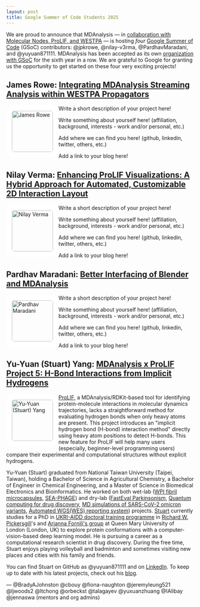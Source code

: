 ```yaml
---
layout: post
title: Google Summer of Code Students 2025
---
```


We are proud to announce that MDAnalysis — in [collaboration with Molecular Nodes, ProLIF, and WESTPA](https://github.com/MDAnalysis/mdanalysis/wiki/GSoC-2025-Project-Ideas#collaborations) — 
is hosting _four_ [Google Summer of Code][gsoc] (GSoC) contributors: @jpkrowe, @nilay-v3rma, @PardhavMaradani, and @yuyuan871111. MDAnalysis has been accepted as its own [organization with GSoC][mda-gsoc] 
for the sixth year in a row. We are grateful to Google for granting us the opportunity to get started on these four very exciting projects!

## James Rowe: [Integrating MDAnalysis Streaming Analysis within WESTPA Propagators](https://summerofcode.withgoogle.com/programs/2025/projects/SvFaSgr5)

<img
src="Picture Here"
title="James Rowe" alt="James Rowe"
style="float: left; width: 110px; height: 110px; border-radius: 20px; border: 15px solid white" />

Write a short description of your project here!

Write something about yourself here! (affiliation, background, interests - work and/or personal, etc.)

Add where we can find you here! (github, linkedin, twitter, others, etc.)

Add a link to your blog here!

## Nilay Verma: [Enhancing ProLIF Visualizations: A Hybrid Approach for Automated, Customizable 2D Interaction Layout](https://summerofcode.withgoogle.com/programs/2025/projects/XWsglxQM)

<img
src="Picture Here"
title="Nilay Verma" alt="Nilay Verma"
style="float: left; width: 110px; height: 110px; border-radius: 20px; border: 15px solid white" />

Write a short description of your project here!

Write something about yourself here! (affiliation, background, interests - work and/or personal, etc.)

Add where we can find you here! (github, linkedin, twitter, others, etc.)

Add a link to your blog here!

## Pardhav Maradani: [Better Interfacing of Blender and MDAnalysis](https://summerofcode.withgoogle.com/programs/2025/projects/9BR8jbvV)

<img
src="Picture Here"
title="Pardhav Maradani" alt="Pardhav Maradani"
style="float: left; width: 110px; height: 110px; border-radius: 20px; border: 15px solid white" />

Write a short description of your project here!

Write something about yourself here! (affiliation, background, interests - work and/or personal, etc.)

Add where we can find you here! (github, linkedin, twitter, others, etc.)

Add a link to your blog here!

## Yu-Yuan (Stuart) Yang: [MDAnalysis x ProLIF Project 5: H-Bond Interactions from Implicit Hydrogens](https://summerofcode.withgoogle.com/programs/2025/projects/5Otkx8vp)

<img
src="https://avatars.githubusercontent.com/yuyuan871111"
title="Yu-Yuan (Stuart) Yang" alt="Yu-Yuan (Stuart) Yang"
style="float: left; width: 110px; height: 110px; border-radius: 20px; border: 15px solid white" />

[ProLIF](https://github.com/chemosim-lab/ProLIF), a MDAnalysis/RDKit-based tool for identifying protein-molecule interactions in molecular dynamics trajectories, lacks a straightforward method for evaluating hydrogen bonds when only heavy atoms are present. This project introduces an "implicit hydrogen bond (H-bond) interaction method" directly using heavy atom positions to detect H-bonds. This new feature for ProLIF will help many users (especially, beginner-level programming users) compare their experimental and computational structures without explicit hydrogens.

Yu-Yuan (Stuart) graduated from National Taiwan University (Taipei, Taiwan), holding a Bachelor of Science in Agricultural Chemistry, a Bachelor of Engineer in Chemical Engineering, and a Master of Science in Biomedical Electronics and Bioinformatics. He worked on both wet-lab ([WPI fibril microcapsules](https://doi.org/10.1016/j.jtice.2024.105344), [SEA-PHAGE](https://www.linkedin.com/in/yuyuan871111/overlay/1635506597143/single-media-viewer?type=DOCUMENT&profileId=ACoAACiNG10BL5O9KRp8TUNZI_sskb-wj5N80BM&lipi=urn%3Ali%3Apage%3Ad_flagship3_profile_view_base%3BC9cMZG0TSRKfr%2F%2BybMQWPw%3D%3D)) and dry-lab ([FastEval Parkinsonism](https://doi.org/10.1038/s41746-024-01022-x), [Quantum computing for drug discovery](https://doi.org/10.1109/MNANO.2023.3249499), [MD simulations of SARS-CoV-2 omicron variants](https://doi.org/10.1093/bfgp/elac053), [Automated WGS(WES) reporting system](https://github.com/yuyuan871111/NHRI_group4)) projects. [Stuart](https://www.qmul.ac.uk/sbbs/staff/yuyuanyang.html) currently studies for a PhD in [UKRI-AIDD doctoral training programme](https://www.qmul.ac.uk/deri/ukri-aidd-doctoral-training-programme/) in [Richard W. Pickersgill](https://www.qmul.ac.uk/sbbs/staff/richardpickersgill.html)'s and [Arianna Fornili's group](https://afornililab.wordpress.com/) at Queen Mary University of London (London, UK) to explore protein conformations with a computer-vision-based deep learning model. He is pursuing a career as a computational research scientist in drug discovery. During the free time, Stuart enjoys playing volleyball and badminton and sometimes visiting new places and cities with his family and friends.

You can find Stuart on GitHub as @yuyuan871111 and on [LinkedIn](https://www.linkedin.com/in/yuyuan871111/). To keep up to date with his latest projects, check out his [blog](https://yuyuan871111.github.io/blogs/gsoc/).

— @BradyAJohnston @cbouy @fiona-naughton @jeremyleung521 @ljwoods2 @ltchong @orbeckst @talagayev @yuxuanzhuang @IAlibay @jennaswa (mentors and org admins)

[gsoc]: https://summerofcode.withgoogle.com
[mda-gsoc]: https://summerofcode.withgoogle.com/programs/2025/organizations/mdanalysis
